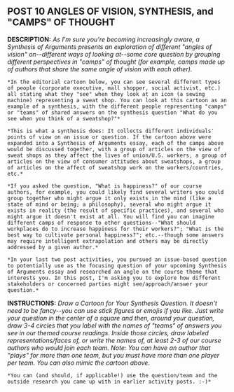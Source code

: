 ## POST 10 ANGLES OF VISION, SYNTHESIS, and "CAMPS" OF THOUGHT

  __DESCRIPTION:__
    *As I'm sure you're becoming increasingly aware, a Synthesis of Arguments presents an exploration of different "angles of vision" on--different ways of looking at--some core question by grouping different perspectives in "camps" of thought (for example, camps made up of authors that share the same angle of vision with each other).*

    *In the editorial cartoon below, you can see several different types of people (corporate executive, mall shopper, social activist, etc.) all stating what they "see" when they look at an icon (a sewing machine) representing a sweat shop. You can look at this cartoon as an example of a synthesis, with the different people representing "camps" or "teams" of shared answers on the synthesis question "What do you see when you think of a sweatshop?"*

    *This is what a synthesis does: It collects different individuals' points of view on an issue or question. If the cartoon above were expanded into a Synthesis of Arguments essay, each of the camps above would be discussed together, with a group of articles on the view of sweat shops as they affect the lives of union/U.S. workers, a group of articles on the view of consumer attitudes about sweatshops, a group of articles on the affect of sweatshop work on the workers/countries, etc.*

    *If you asked the question, "What is happiness?" of our course authors, for example, you could likely find several writers you could group together who might argue it only exists in the mind (like a state of mind or being; a philosophy), several who might argue it exists in reality (the result of specific practices), and several who might argue it doesn't exist at all. You will find you can imagine different camps of response to other questions--"What should workplaces do to increase happiness for their workers?"; "What is the best way to cultivate personal happiness?"; etc.--though some answers may require intelligent extrapolation and others may be directly addressed by a given author.*

    *In your last two post activities, you pursued an issue-based question to potentially use as the focusing question of your upcoming Synthesis of Arguments essay and researched an angle on the course theme that interests you. In this post, I'm asking you to explore how different stakeholders or concerned parties might see/approach/answer your question.*

  __INSTRUCTIONS:__
    *Draw a Cartoon for Your Synthesis Question. It doesn't need to be fancy--you can use stick figures or emojis if you like. Just write your question in the center of a square and then, around your question, draw 3-4 circles that you label with the names of "teams" of answers you see in our themed course readings. Inside those circles, draw labeled representations/faces of, or write the names of, at least 2-3 of our course authors who would join each team. Note: You can have an author that "plays" for more than one team, but you must have more than one player per team. You can also mimic the cartoon above.*

    *You can (and should, if applicable!) use the question/team and the outside research you came up with in earlier activity posts. :-)*
